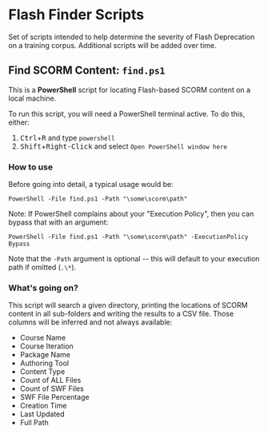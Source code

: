 # Flash Finder Scripts
Set of scripts intended to help determine the severity of Flash Deprecation on a training corpus.  Additional scripts will be added over time.  

## Find SCORM Content: `find.ps1`
This is a **PowerShell** script for locating Flash-based SCORM content on a local machine.  

To run this script, you will need a PowerShell terminal active.  To do this, either:
1. <kbd>Ctrl</kbd>+<kbd>R</kbd> and type `powershell`
1. <kbd>Shift</kbd>+<kbd>Right-Click</kbd> and select `Open PowerShell window here`

### How to use
Before going into detail, a typical usage would be:
```
PowerShell -File find.ps1 -Path "\some\scorm\path"
```
Note: If PowerShell complains about your "Execution Policy", then you can bypass that with an argument:
```
PowerShell -File find.ps1 -Path "\some\scorm\path" -ExecutionPolicy Bypass
```
Note that the `-Path` argument is optional -- this will default to your execution path if omitted (`.\*`).

### What's going on?
This script will search a given directory, printing the locations of SCORM content in all sub-folders and writing the results to a CSV file.  Those columns will be inferred and not always available:
- Course Name
- Course Iteration
- Package Name
- Authoring Tool
- Content Type
- Count of ALL Files
- Count of SWF Files
- SWF File Percentage
- Creation Time
- Last Updated
- Full Path
